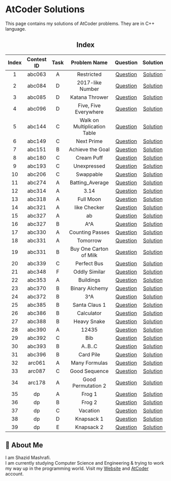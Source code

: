 # AtCoder Solutions

This page contains my solutions of AtCoder problems. They are in C++ language.  


<div align="center">

## Index 

| Index  | Contest ID  |  Task  | Problem Name | Question | Solution |
| :----: | :---------: | :----: | :----------: | :------: | :------: |
| 1 | abc063 | A | Restricted | [Question](https://atcoder.jp/contests/abc063/tasks/abc063_a) | [Solution](https://github.com/ShazidMashrafi/AtCoder/tree/main/Codes/abc063%20A%20-%20Restricted)
| 2 | abc084 | D | 2017-like Number | [Question](https://atcoder.jp/contests/abc084/tasks/abc084_d) | [Solution](https://github.com/ShazidMashrafi/AtCoder/tree/main/Codes/abc084%20D%20-%202017-like%20Number)
| 3 | abc085 | D | Katana Thrower | [Question](https://atcoder.jp/contests/abc085/tasks/abc085_d) | [Solution](https://github.com/ShazidMashrafi/AtCoder/tree/main/Codes/abc085%20D%20-%20Katana%20Thrower)
| 4 | abc096 | D | Five, Five Everywhere | [Question](https://atcoder.jp/contests/abc096/tasks/abc096_d) | [Solution](https://github.com/ShazidMashrafi/AtCoder/tree/main/Codes/abc096%20D%20-%20Five,%20Five%20Everywhere)
| 5 | abc144 | C | Walk on Multiplication Table | [Question](https://atcoder.jp/contests/abc144/tasks/abc144_c) | [Solution](https://github.com/ShazidMashrafi/AtCoder/tree/main/Codes/abc144%20C%20-%20Walk%20on%20Multiplication%20Table)
| 6 | abc149 | C | Next Prime | [Question](https://atcoder.jp/contests/abc149/tasks/abc149_c) | [Solution](https://github.com/ShazidMashrafi/AtCoder/tree/main/Codes/abc149%20C%20-%20Next%20Prime)
| 7 | abc151 | B | Achieve the Goal | [Question](https://atcoder.jp/contests/abc151/tasks/abc151_b) | [Solution](https://github.com/ShazidMashrafi/AtCoder/tree/main/Codes/abc151%20B%20-%20Achieve%20the%20Goal)
| 8 | abc180 | C | Cream Puff | [Question](https://atcoder.jp/contests/abc180/tasks/abc180_c) | [Solution](https://github.com/ShazidMashrafi/AtCoder/tree/main/Codes/abc180%20C%20-%20Cream%20Puff)
| 9 | abc193 | C | Unexpressed | [Question](https://atcoder.jp/contests/abc193/tasks/abc193_c) | [Solution](https://github.com/ShazidMashrafi/AtCoder/tree/main/Codes/abc193%20C%20-%20Unexpressed)
| 10 | abc206 | C | Swappable | [Question](https://atcoder.jp/contests/abc206/tasks/abc206_c) | [Solution](https://github.com/ShazidMashrafi/AtCoder/tree/main/Codes/abc206%20C%20-%20Swappable)
| 11 | abc274 | A | Batting_Average | [Question](https://atcoder.jp/contests/abc274/tasks/abc274_a) | [Solution](https://github.com/ShazidMashrafi/AtCoder/tree/main/Codes/abc274%20A%20-%20Batting_Average)
| 12 | abc314 | A | 3.14 | [Question](https://atcoder.jp/contests/abc314/tasks/abc314_a) | [Solution](https://github.com/ShazidMashrafi/AtCoder/tree/main/Codes/abc314%20A%20-%203.14)
| 13 | abc318 | A | Full Moon | [Question](https://atcoder.jp/contests/abc318/tasks/abc318_a) | [Solution](https://github.com/ShazidMashrafi/AtCoder/tree/main/Codes/abc318%20A%20-%20Full%20Moon)
| 14 | abc321 | A | like Checker | [Question](https://atcoder.jp/contests/abc321/tasks/abc321_a) | [Solution](https://github.com/ShazidMashrafi/AtCoder/tree/main/Codes/abc321%20A%20-%20like%20Checker)
| 15 | abc327 | A | ab | [Question](https://atcoder.jp/contests/abc327/tasks/abc327_a) | [Solution](https://github.com/ShazidMashrafi/AtCoder/tree/main/Codes/abc327%20A%20-%20ab)
| 16 | abc327 | B | A^A | [Question](https://atcoder.jp/contests/abc327/tasks/abc327_b) | [Solution](https://github.com/ShazidMashrafi/AtCoder/tree/main/Codes/abc327%20B%20-%20A^A)
| 17 | abc330 | A | Counting Passes | [Question](https://atcoder.jp/contests/abc330/tasks/abc330_a) | [Solution](https://github.com/ShazidMashrafi/AtCoder/tree/main/Codes/abc330%20A%20-%20Counting%20Passes)
| 18 | abc331 | A | Tomorrow | [Question](https://atcoder.jp/contests/abc331/tasks/abc331_a) | [Solution](https://github.com/ShazidMashrafi/AtCoder/tree/main/Codes/abc331%20A%20-%20Tomorrow)
| 19 | abc331 | B | Buy One Carton of Milk | [Question](https://atcoder.jp/contests/abc331/tasks/abc331_b) | [Solution](https://github.com/ShazidMashrafi/AtCoder/tree/main/Codes/abc331%20B%20-%20Buy%20One%20Carton%20of%20Milk)
| 20 | abc339 | C | Perfect Bus | [Question](https://atcoder.jp/contests/abc339/tasks/abc339_c) | [Solution](https://github.com/ShazidMashrafi/AtCoder/tree/main/Codes/abc339%20C%20-%20Perfect%20Bus)
| 21 | abc348 | F | Oddly Similar | [Question](https://atcoder.jp/contests/abc348/tasks/abc348_f) | [Solution](https://github.com/ShazidMashrafi/AtCoder/tree/main/Codes/abc348%20F%20-%20Oddly%20Similar)
| 22 | abc353 | A | Buildings | [Question](https://atcoder.jp/contests/abc353/tasks/abc353_a) | [Solution](https://github.com/ShazidMashrafi/AtCoder/tree/main/Codes/abc353%20A%20-%20Buildings)
| 23 | abc370 | B | Binary Alchemy | [Question](https://atcoder.jp/contests/abc370/tasks/abc370_b) | [Solution](https://github.com/ShazidMashrafi/AtCoder/tree/main/Codes/abc370%20B%20-%20Binary%20Alchemy)
| 24 | abc372 | B | 3^A | [Question](https://atcoder.jp/contests/abc372/tasks/abc372_b) | [Solution](https://github.com/ShazidMashrafi/AtCoder/tree/main/Codes/abc372%20B%20-%203^A)
| 25 | abc385 | B | Santa Claus 1 | [Question](https://atcoder.jp/contests/abc385/tasks/abc385_b) | [Solution](https://github.com/ShazidMashrafi/AtCoder/tree/main/Codes/abc385%20B%20-%20Santa%20Claus%201)
| 26 | abc386 | B | Calculator | [Question](https://atcoder.jp/contests/abc386/tasks/abc386_b) | [Solution](https://github.com/ShazidMashrafi/AtCoder/tree/main/Codes/abc386%20B%20-%20Calculator)
| 27 | abc388 | B | Heavy Snake | [Question](https://atcoder.jp/contests/abc388/tasks/abc388_b) | [Solution](https://github.com/ShazidMashrafi/AtCoder/tree/main/Codes/abc388%20B%20-%20Heavy%20Snake)
| 28 | abc390 | A | 12435 | [Question](https://atcoder.jp/contests/abc390/tasks/abc390_a) | [Solution](https://github.com/ShazidMashrafi/AtCoder/tree/main/Codes/abc390%20A%20-%2012435)
| 29 | abc392 | C | Bib | [Question](https://atcoder.jp/contests/abc392/tasks/abc392_c) | [Solution](https://github.com/ShazidMashrafi/AtCoder/tree/main/Codes/abc392%20C%20-%20Bib)
| 30 | abc393 | B | A..B..C | [Question](https://atcoder.jp/contests/abc393/tasks/abc393_b) | [Solution](https://github.com/ShazidMashrafi/AtCoder/tree/main/Codes/abc393%20B%20-%20A..B..C)
| 31 | abc396 | B | Card Pile | [Question](https://atcoder.jp/contests/abc396/tasks/abc396_b) | [Solution](https://github.com/ShazidMashrafi/AtCoder/tree/main/Codes/abc396%20B%20-%20Card%20Pile)
| 32 | arc061 | A | Many Formulas | [Question](https://atcoder.jp/contests/arc061/tasks/arc061_a) | [Solution](https://github.com/ShazidMashrafi/AtCoder/tree/main/Codes/arc061%20A%20-%20Many%20Formulas)
| 33 | arc087 | C | Good Sequence | [Question](https://atcoder.jp/contests/arc087/tasks/arc087_c) | [Solution](https://github.com/ShazidMashrafi/AtCoder/tree/main/Codes/arc087%20C%20-%20Good%20Sequence)
| 34 | arc178 | A | Good Permutation 2 | [Question](https://atcoder.jp/contests/arc178/tasks/arc178_a) | [Solution](https://github.com/ShazidMashrafi/AtCoder/tree/main/Codes/arc178%20A%20-%20Good%20Permutation%202)
| 35 | dp | A | Frog 1 | [Question](https://atcoder.jp/contests/dp/tasks/dp_a) | [Solution](https://github.com/ShazidMashrafi/AtCoder/tree/main/Codes/dp%20A%20-%20Frog%201)
| 36 | dp | B | Frog 2 | [Question](https://atcoder.jp/contests/dp/tasks/dp_b) | [Solution](https://github.com/ShazidMashrafi/AtCoder/tree/main/Codes/dp%20B%20-%20Frog%202)
| 37 | dp | C | Vacation | [Question](https://atcoder.jp/contests/dp/tasks/dp_c) | [Solution](https://github.com/ShazidMashrafi/AtCoder/tree/main/Codes/dp%20C%20-%20Vacation)
| 38 | dp | D | Knapsack 1 | [Question](https://atcoder.jp/contests/dp/tasks/dp_d) | [Solution](https://github.com/ShazidMashrafi/AtCoder/tree/main/Codes/dp%20D%20-%20Knapsack%201)
| 39 | dp | E | Knapsack 2 | [Question](https://atcoder.jp/contests/dp/tasks/dp_e) | [Solution](https://github.com/ShazidMashrafi/AtCoder/tree/main/Codes/dp%20E%20-%20Knapsack%202)



</div>

## 🚀 About Me

I am Shazid Mashrafi.  
I am currently studying Computer Science and Engineering & trying to work my way up in the programming world.
Visit my [Website](https://shazidmashrafi.com) and [AtCoder](https://atcoder.jp/users/shazidmashrafi) account.